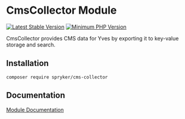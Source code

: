 # CmsCollector Module
[![Latest Stable Version](https://poser.pugx.org/spryker/cms-collector/v/stable.svg)](https://packagist.org/packages/spryker/cms-collector)
[![Minimum PHP Version](https://img.shields.io/badge/php-%3E%3D%207.3-8892BF.svg)](https://php.net/)

CmsCollector provides CMS data for Yves by exporting it to key-value storage and search.

## Installation

```
composer require spryker/cms-collector
```

## Documentation

[Module Documentation](https://academy.spryker.com/developing_with_spryker/module_guide/content_management/cms/cms.html)
